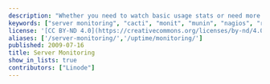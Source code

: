 ```yaml
---
description: "Whether you need to watch basic usage stats or need more advanced functionality, these guides will help you deploy open source server monitoring solutions on your Linux cloud server. The [Linode Longview](/docs/products/tools/longview/get-started/) tool also offers system metrics and graphing, which can be used in conjunction with any of these monitoring tools, or with the [Linode Manager email alerts](/docs/products/compute/compute-instances/guides/monitor-and-maintain/#configuring-linode-manager-email-alerts) to keep an eye on your system."
keywords: ["server monitoring", "cacti", "monit", "munin", "nagios", "rrdtool"]
license: '[CC BY-ND 4.0](https://creativecommons.org/licenses/by-nd/4.0)'
aliases: ['/server-monitoring/','/uptime/monitoring/']
published: 2009-07-16
title: Server Monitoring
show_in_lists: true
contributors: ["Linode"]
---
```



